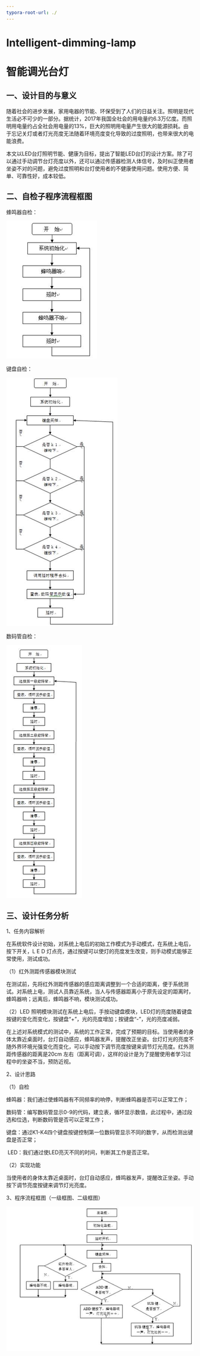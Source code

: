 ```yaml
---
typora-root-url: ./
---
```


# Intelligent-dimming-lamp
# 智能调光台灯

## 一、设计目的与意义

​	随着社会的进步发展，家用电器的节能、环保受到了人们的日益关注。照明是现代生活必不可少的一部分。据统计，2017年我国全社会的用电量约6.3万亿度。而照明用电量约占全社会用电量的13%，巨大的照明用电量产生很大的能源损耗。由于忘记关灯或者灯光亮度无法随着环境亮度变化导致的过度照明，也带来很大的电能浪费。

​	本文以LED台灯照明节能、健康为目标，提出了智能LED台灯的设计方案。除了可以通过手动调节台灯亮度以外，还可以通过传感器检测人体信号，及时纠正使用者坐姿不对的问题，避免过度照明和台灯使用者的不健康使用问题。使用方便、简单、可靠性好，成本较低。

 

## 二、自检子程序流程框图

 蜂鸣器自检：

![img](.\picture/clip_image008.jpg)

 键盘自检：

![img](.\picture/clip_image010.jpg)

 数码管自检：

![clip_image012](.\picture\clip_image012.jpg)



 

## 三、设计任务分析

1、任务内容解析

在系统软件设计初始，对系统上电后的初始工作模式为手动模式，在系统上电后，按下开关，L E D 灯点亮，通过按键可以使灯的亮度发生改变，则手动模式能够正常使用，测试成功。

（1）红外测距传感器模块测试

在测试前，先将红外测距传感器的感应距离调整到一个合适的距离，便于系统测试。对系统上电，测试人员靠近系统，当人与传感器距离小于原先设定的距离时，蜂鸣器响；远离后，蜂鸣器不响，模块测试成功。

（2）LED 照明模块测试在系统上电后，手按动键盘模块，LED灯的亮度随着键盘按键的变化而变化，按键盘“+”，光的亮度增加；按键盘“-”，光的亮度减弱。

在上述对系统模式的测试中，系统的工作正常，完成了预期的目标。当使用者的身体太靠近桌面时，台灯自动感应，蜂鸣器发声，提醒改正坐姿。台灯灯光的亮度不随外界环境光强变化而变化，可以手动按下调节亮度按键来调节灯光亮度。红外测距传感器的距离是20cm 左右（距离可调），这样的设计是为了提醒使用者学习过程中的坐姿不当，预防近视。

 

2、设计思路

（1）自检

​	蜂鸣器：我们通过使蜂鸣器有不同频率的响停，判断蜂鸣器是否可以正常工作；

​	数码管：编写数码管显示0-9的代码，建立表，循环显示数值，此过程中，通过段选和位选，判断数码管是否可以正常工作；

​	键盘：通过K1-K4四个键盘按键控制第一位数码管显示不同的数字，从而检测出键盘是否正常；

​	LED：我们通过使LED亮灭不同的时间，判断其工作是否正常。

（2）实现功能

​	当使用者的身体太靠近桌面时，台灯自动感应，蜂鸣器发声，提醒改正坐姿。手动按下调节亮度按键来调节灯光亮度。



3、程序流程框图（一级框图、二级框图）

![img](./picture/clip_image014.jpg)

 

 

 